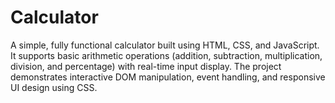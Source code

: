 # Calculator
A simple, fully functional calculator built using HTML, CSS, and JavaScript. It supports basic arithmetic operations (addition, subtraction, multiplication, division, and percentage) with real-time input display. The project demonstrates interactive DOM manipulation, event handling, and responsive UI design using CSS.
